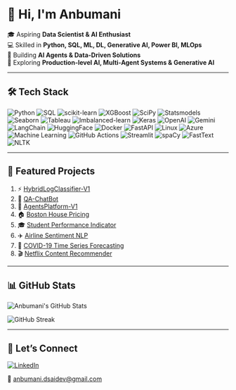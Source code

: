 # 👋 Hi, I'm Anbumani  

🎓 Aspiring **Data Scientist & AI Enthusiast**  
💻 Skilled in **Python, SQL, ML, DL, Generative AI, Power BI, MLOps**  
🚀 Building **AI Agents & Data-Driven Solutions**  
🌱 Exploring **Production-level AI, Multi-Agent Systems & Generative AI**  

---

## 🛠️ Tech Stack  
<!-- You can add/remove as you learn new tools -->
![Python](https://img.shields.io/badge/Python-3776AB?style=flat&logo=python&logoColor=white)
![SQL](https://img.shields.io/badge/SQL-003B57?style=flat&logo=database&logoColor=white)
![scikit-learn](https://img.shields.io/badge/scikit--learn-F7931E?style=flat&logo=scikit-learn&logoColor=white)
![XGBoost](https://img.shields.io/badge/XGBoost-EB5E0B?style=flat&logo=xgboost&logoColor=white)
![SciPy](https://img.shields.io/badge/SciPy-8CAAE6?style=flat&logo=scipy&logoColor=white)
![Statsmodels](https://img.shields.io/badge/Statsmodels-1F77B4?style=flat)
![Seaborn](https://img.shields.io/badge/Seaborn-4C9A2A?style=flat)
![Tableau](https://img.shields.io/badge/Tableau-E97627?style=flat&logo=tableau&logoColor=white)
![Imbalanced-learn](https://img.shields.io/badge/imblearn-FF6F61?style=flat)
![Keras](https://img.shields.io/badge/Keras-D00000?style=flat&logo=keras&logoColor=white)
![OpenAI](https://img.shields.io/badge/OpenAI-412991?style=flat&logo=openai&logoColor=white)
![Gemini](https://img.shields.io/badge/Google%20Gemini-4285F4?style=flat&logo=google&logoColor=white)
![LangChain](https://img.shields.io/badge/LangChain-1C3C3C?style=flat)
![HuggingFace](https://img.shields.io/badge/HuggingFace-FFD21E?style=flat&logo=huggingface&logoColor=black)
![Docker](https://img.shields.io/badge/Docker-2496ED?style=flat&logo=docker&logoColor=white)
![FastAPI](https://img.shields.io/badge/FastAPI-009688?style=flat&logo=fastapi&logoColor=white)
![Linux](https://img.shields.io/badge/Linux-FCC624?style=flat&logo=linux&logoColor=black)
![Azure](https://img.shields.io/badge/Azure-0078D4?style=flat&logo=microsoft-azure&logoColor=white)
![Machine Learning](https://img.shields.io/badge/Machine%20Learning-102230?style=flat)
![GitHub Actions](https://img.shields.io/badge/GitHub%20Actions-2088FF?style=flat&logo=githubactions&logoColor=white)
![Streamlit](https://img.shields.io/badge/Streamlit-FF4B4B?style=flat&logo=streamlit&logoColor=white)
![spaCy](https://img.shields.io/badge/spaCy-09A3D5?style=flat)
![FastText](https://img.shields.io/badge/FastText-005571?style=flat)
![NLTK](https://img.shields.io/badge/NLTK-15495E?style=flat)

---

## 📌 Featured Projects  
<!-- Replace YOUR_USERNAME with your actual GitHub username -->
1. ⚡ [HybridLogClassifier-V1](https://github.com/Anbumanidev/HybridLogClassifier-V1)  
2. 🤖 [QA-ChatBot](https://github.com/Anbumanidev/QA-ChatBot)  
3. 🧠 [AgentsPlatform-V1](https://github.com/Anbumanidev/AgentsPlatform-V1)  
4. 🏠 [Boston House Pricing](https://github.com/Anbumanidev/bostonhousepricing)  
5. 🎓 [Student Performance Indicator](https://github.com/Anbumanidev/StudentPerformanceIndicator_project)  
6. ✈️ [Airline Sentiment NLP](https://github.com/Anbumanidev/airline-sentiment-nlp)  
7. 🦠 [COVID-19 Time Series Forecasting](https://github.com/Anbumanidev/covid19-time-series-forecasting)  
8. 🎬 [Netflix Content Recommender](https://github.com/Anbumanidev/netflix-content-recommender)  

---

## 📊 GitHub Stats  
<!-- Replace YOUR_USERNAME -->
![Anbumani's GitHub Stats](https://github-readme-stats.vercel.app/api?username=Anbumanidev&show_icons=true&theme=tokyonight)  

![GitHub Streak](https://streak-stats.demolab.com?user=Anbumanidev&theme=tokyonight)  

---

## 🤝 Let’s Connect  
[![LinkedIn](https://img.shields.io/badge/LinkedIn-0A66C2?style=flat&logo=linkedin&logoColor=white)](https://www.linkedin.com/in/anbumani-v-9136552b1/)  
<!--[![Portfolio](https://img.shields.io/badge/Portfolio-000000?style=flat&logo=About.me&logoColor=white)](https://yourportfolio.com)-->
📧 anbumani.dsaidev@gmail.com  
